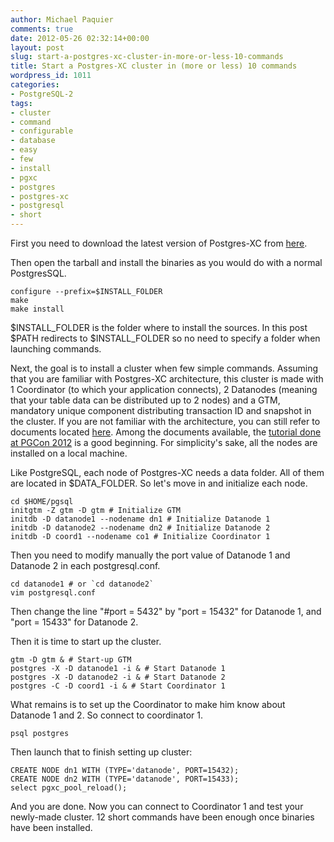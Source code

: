 ```yaml
---
author: Michael Paquier
comments: true
date: 2012-05-26 02:32:14+00:00
layout: post
slug: start-a-postgres-xc-cluster-in-more-or-less-10-commands
title: Start a Postgres-XC cluster in (more or less) 10 commands
wordpress_id: 1011
categories:
- PostgreSQL-2
tags:
- cluster
- command
- configurable
- database
- easy
- few
- install
- pgxc
- postgres
- postgres-xc
- postgresql
- short
---
```


First you need to download the latest version of Postgres-XC from [here](https://sourceforge.net/projects/postgres-xc/files/latest/download).

Then open the tarball and install the binaries as you would do with a normal PostgresSQL.

    configure --prefix=$INSTALL_FOLDER
    make
    make install

$INSTALL_FOLDER is the folder where to install the sources. In this post $PATH redirects to $INSTALL_FOLDER so no need to specify a folder when launching commands.

Next, the goal is to install a cluster when few simple commands.
Assuming that you are familiar with Postgres-XC architecture, this cluster is made with 1 Coordinator (to which your application connects), 2 Datanodes (meaning that your table data can be distributed up to 2 nodes) and a GTM, mandatory unique component distributing transaction ID and snapshot in the cluster.
If you are not familiar with the architecture, you can still refer to documents located [here](https://sourceforge.net/projects/postgres-xc/files/Presentation/). Among the documents available, the [tutorial done at PGCon 2012](https://sourceforge.net/projects/postgres-xc/files/Presentation/20120516_PGConTutorial/20120515_PGXC_Tutorial_global.pdf/download) is a good beginning.
For simplicity's sake, all the nodes are installed on a local machine.

Like PostgreSQL, each node of Postgres-XC needs a data folder. All of them are located in $DATA_FOLDER.
So let's move in and initialize each node.

    cd $HOME/pgsql
    initgtm -Z gtm -D gtm # Initialize GTM
    initdb -D datanode1 --nodename dn1 # Initialize Datanode 1
    initdb -D datanode2 --nodename dn2 # Initialize Datanode 2
    initdb -D coord1 --nodename co1 # Initialize Coordinator 1

Then you need to modify manually the port value of Datanode 1 and Datanode 2 in each postgresql.conf.

    cd datanode1 # or `cd datanode2`
    vim postgresql.conf

Then change the line "#port = 5432" by "port = 15432" for Datanode 1, and "port = 15433" for Datanode 2.

Then it is time to start up the cluster.

    gtm -D gtm & # Start-up GTM
    postgres -X -D datanode1 -i & # Start Datanode 1
    postgres -X -D datanode2 -i & # Start Datanode 2
    postgres -C -D coord1 -i & # Start Coordinator 1

What remains is to set up the Coordinator to make him know about Datanode 1 and 2.
So connect to coordinator 1.

    psql postgres

Then launch that to finish setting up cluster:

    CREATE NODE dn1 WITH (TYPE='datanode', PORT=15432);
    CREATE NODE dn2 WITH (TYPE='datanode', PORT=15433);
    select pgxc_pool_reload();

And you are done.
Now you can connect to Coordinator 1 and test your newly-made cluster.
12 short commands have been enough once binaries have been installed.
